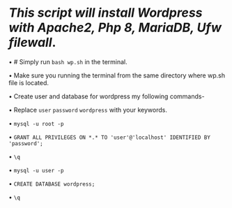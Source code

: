  # ***This script will install Wordpress with Apache2, Php 8, MariaDB, Ufw filewall***.

• # Simply run `bash wp.sh` in the terminal.

• Make sure you running the terminal from the same directory where wp.sh file is located.

• Create user and database for wordpress my following commands-

• Replace `user`  `password`  `wordpress`  with your keywords.

• `mysql -u root -p`

• `GRANT ALL PRIVILEGES ON *.* TO 'user'@'localhost' IDENTIFIED BY 'password';`

• `\q`

• `mysql -u user -p`

• `CREATE DATABASE wordpress;`

• `\q`
